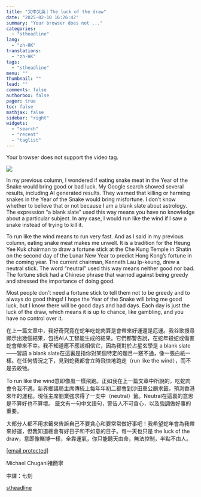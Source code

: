 ```yaml
---
title: "又中又英｜The luck of the draw"
date: "2025-02-10 16:26:42"
summary: "Your browser does not ..."
categories:
  - "stheadline"
lang:
  - "zh-HK"
translations:
  - "zh-HK"
tags:
  - "stheadline"
menu: ""
thumbnail: ""
lead: ""
comments: false
authorbox: false
pager: true
toc: false
mathjax: false
sidebar: "right"
widgets:
  - "search"
  - "recent"
  - "taglist"
---
```


Your browser does not support the video tag.



![](https://image.stheadline.com/f/680p0/0x0/100/none/e76c2c9b23b7adc98a667828191d1ec8/stheadline/inewsmedia/20250210/_2025021016025946104.jpg)






In my previous column, I wondered if eating snake meat in the Year of the Snake would bring good or bad luck. My Google search showed several results, including AI generated results. They warned that killing or harming snakes in the Year of the Snake would bring misfortune. I don’t know whether to believe that or not because I am a blank slate about astrology. The expression “a blank slate” used this way means you have no knowledge about a particular subject. In any case, I would run like the wind if I saw a snake instead of trying to kill it.

To run like the wind means to run very fast. And as I said in my previous column, eating snake meat makes me unwell. It is a tradition for the Heung Yee Kuk chairman to draw a fortune stick at the Che Kung Temple in Shatin on the second day of the Lunar New Year to predict Hong Kong’s fortune in the coming year. The current chairman, Kenneth Lau Ip-keung, drew a neutral stick. The word “neutral” used this way means neither good nor bad. The fortune stick had a Chinese phrase that warned against being greedy and stressed the importance of doing good.

Most people don’t need a fortune stick to tell them not to be greedy and to always do good things! I hope the Year of the Snake will bring me good luck, but I know there will be good days and bad days. Each day is just the luck of the draw, which means it is up to chance, like gambling, and you have no control over it.

在上一篇文章中，我好奇究竟在蛇年吃蛇肉算是會帶來好運還是厄運。我谷歌搜尋顯示出幾個結果，包括AI人工智能生成的結果。它們都警告說，在蛇年殺蛇或傷害蛇會帶來不幸。我不知道應不應該相信它，因為我對於占星玄學是 a blank slate——習語 a blank slate在這裏是指你對某個特定的題目一竅不通，像一張白紙一樣。在任何情況之下，見到蛇我都會立時飛快地跑走（run like the wind），而不是去殺牠。

To run like the wind意即像風一樣飛跑。正如我在上一篇文章中所說的，吃蛇肉會令我不適。新界鄉議局主席傳統上每年年初二都會到沙田車公廟求籤，預測香港來年的運程。現任主席劉業強求得了一支中（neutral）籤。Neutral在這裏的意思是不算好也不算壞。 籤文有一句中文語句，警告人不可貪心，以及強調做好事的重要。

大部分人都不用求籤來告訴自己不要貪心和要常常做好事吧！我希望蛇年會為我帶來好運，但我知道總會有好日子和不如意的日子。每一天也只是 the luck of the draw，意即像賭博一樣，全靠運氣，你只能聽天由命，無法控制，半點不由人。

  

[[email protected]](/cdn-cgi/l/email-protection)  

Michael Chugani褚簡寧  

中譯：七刻

[stheadline](https://std.stheadline.com/realtime/article/2051890/即時-港聞-又中又英-The-luck-of-the-draw)
